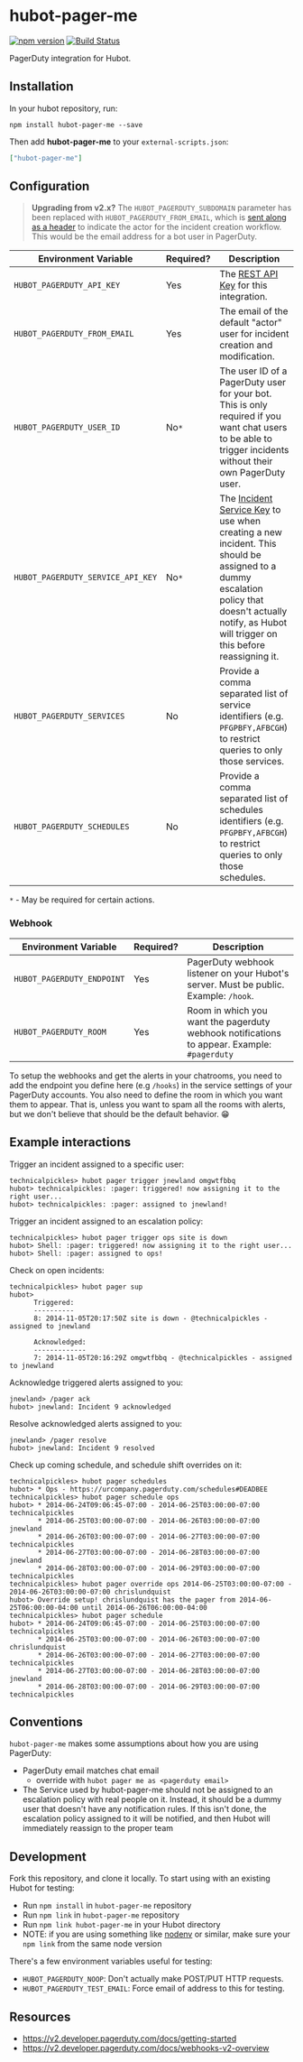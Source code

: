 # hubot-pager-me

[![npm version](https://badge.fury.io/js/hubot-pager-me.svg)](http://badge.fury.io/js/hubot-pager-me) [![Build Status](https://travis-ci.org/hubot-scripts/hubot-pager-me.svg?branch=master)](https://travis-ci.org/hubot-scripts/hubot-pager-me)

PagerDuty integration for Hubot.


## Installation

In your hubot repository, run:

`npm install hubot-pager-me --save`

Then add **hubot-pager-me** to your `external-scripts.json`:

```json
["hubot-pager-me"]
```

## Configuration

> **Upgrading from v2.x?** The `HUBOT_PAGERDUTY_SUBDOMAIN` parameter has been replaced with `HUBOT_PAGERDUTY_FROM_EMAIL`, which is [sent along as a header](https://v2.developer.pagerduty.com/docs/rest-api#http-request-headers) to indicate the actor for the incident creation workflow. This would be the email address for a bot user in PagerDuty.

| Environment Variable | Required? | Description                               |
| -------------------- | --------- | ----------------------------------------- |
| `HUBOT_PAGERDUTY_API_KEY` | Yes | The [REST API Key](https://support.pagerduty.com/docs/using-the-api#section-generating-an-api-key) for this integration.
| `HUBOT_PAGERDUTY_FROM_EMAIL` | Yes | The email of the default "actor" user for incident creation and modification. |
| `HUBOT_PAGERDUTY_USER_ID`  | No`*` | The user ID of a PagerDuty user for your bot. This is only required if you want chat users to be able to trigger incidents without their own PagerDuty user.
| `HUBOT_PAGERDUTY_SERVICE_API_KEY` | No`*` | The [Incident Service Key](https://v2.developer.pagerduty.com/docs/incident-creation-api) to use when creating a new incident. This should be assigned to a dummy escalation policy that doesn't actually notify, as Hubot will trigger on this before reassigning it.
| `HUBOT_PAGERDUTY_SERVICES` | No | Provide a comma separated list of service identifiers (e.g. `PFGPBFY,AFBCGH`) to restrict queries to only those services. |
| `HUBOT_PAGERDUTY_SCHEDULES` | No | Provide a comma separated list of schedules identifiers (e.g. `PFGPBFY,AFBCGH`) to restrict queries to only those schedules. |

`*` - May be required for certain actions.

### Webhook

| Environment Variable | Required? | Description                               |
| -------------------- | --------- | ----------------------------------------- |
| `HUBOT_PAGERDUTY_ENDPOINT` | Yes | PagerDuty webhook listener on your Hubot's server. Must be public. Example: `/hook`. |
| `HUBOT_PAGERDUTY_ROOM` | Yes | Room in which you want the pagerduty webhook notifications to appear. Example: `#pagerduty` |

To setup the webhooks and get the alerts in your chatrooms, you need to add the endpoint you define here (e.g `/hooks`) in
the service settings of your PagerDuty accounts. You also need to define the room in which you want them to appear. That is, unless you want to spam all the rooms with alerts, but we don't believe that should be the default behavior. 😁

## Example interactions

Trigger an incident assigned to a specific user:

```
technicalpickles> hubot pager trigger jnewland omgwtfbbq
hubot> technicalpickles: :pager: triggered! now assigning it to the right user...
hubot> technicalpickles: :pager: assigned to jnewland!
```

Trigger an incident assigned to an escalation policy:

```
technicalpickles> hubot pager trigger ops site is down
hubot> Shell: :pager: triggered! now assigning it to the right user...
hubot> Shell: :pager: assigned to ops!
```

Check on open incidents:

```
technicalpickles> hubot pager sup
hubot>
      Triggered:
      ----------
      8: 2014-11-05T20:17:50Z site is down - @technicalpickles - assigned to jnewland

      Acknowledged:
      -------------
      7: 2014-11-05T20:16:29Z omgwtfbbq - @technicalpickles - assigned to jnewland
```

Acknowledge triggered alerts assigned to you:

```
jnewland> /pager ack
hubot> jnewland: Incident 9 acknowledged
```

Resolve acknowledged alerts assigned to you:

```
jnewland> /pager resolve
hubot> jnewland: Incident 9 resolved
```

Check up coming schedule, and schedule shift overrides on it:

```
technicalpickles> hubot pager schedules
hubot> * Ops - https://urcompany.pagerduty.com/schedules#DEADBEE
technicalpickles> hubot pager schedule ops
hubot> * 2014-06-24T09:06:45-07:00 - 2014-06-25T03:00:00-07:00 technicalpickles
       * 2014-06-25T03:00:00-07:00 - 2014-06-26T03:00:00-07:00 jnewland
       * 2014-06-26T03:00:00-07:00 - 2014-06-27T03:00:00-07:00 technicalpickles
       * 2014-06-27T03:00:00-07:00 - 2014-06-28T03:00:00-07:00 jnewland
       * 2014-06-28T03:00:00-07:00 - 2014-06-29T03:00:00-07:00 technicalpickles
technicalpickles> hubot pager override ops 2014-06-25T03:00:00-07:00 - 2014-06-26T03:00:00-07:00 chrislundquist
hubot> Override setup! chrislundquist has the pager from 2014-06-25T06:00:00-04:00 until 2014-06-26T06:00:00-04:00
technicalpickles> hubot pager schedule
hubot> * 2014-06-24T09:06:45-07:00 - 2014-06-25T03:00:00-07:00 technicalpickles
       * 2014-06-25T03:00:00-07:00 - 2014-06-26T03:00:00-07:00 chrislundquist
       * 2014-06-26T03:00:00-07:00 - 2014-06-27T03:00:00-07:00 technicalpickles
       * 2014-06-27T03:00:00-07:00 - 2014-06-28T03:00:00-07:00 jnewland
       * 2014-06-28T03:00:00-07:00 - 2014-06-29T03:00:00-07:00 technicalpickles
```

## Conventions

`hubot-pager-me` makes some assumptions about how you are using PagerDuty:

* PagerDuty email matches chat email
  * override with `hubot pager me as <pagerduty email>`
* The Service used by hubot-pager-me should not be assigned to an escalation policy with real people on it. Instead, it should be a dummy user that doesn't have any notification rules. If this isn't done, the escalation policy assigned to it will be notified, and then Hubot will immediately reassign to the proper team

## Development

Fork this repository, and clone it locally. To start using with an existing Hubot for testing:

* Run `npm install` in `hubot-pager-me` repository
* Run `npm link` in `hubot-pager-me` repository
* Run `npm link hubot-pager-me` in your Hubot directory
* NOTE: if you are using something like [nodenv](https://github.com/wfarr/nodenv) or similar, make sure your `npm link` from the same node version

There's a few environment variables useful for testing:

* `HUBOT_PAGERDUTY_NOOP`: Don't actually make POST/PUT HTTP requests.
* `HUBOT_PAGERDUTY_TEST_EMAIL`: Force email of address to this for testing.

## Resources

* https://v2.developer.pagerduty.com/docs/getting-started
* https://v2.developer.pagerduty.com/docs/webhooks-v2-overview
